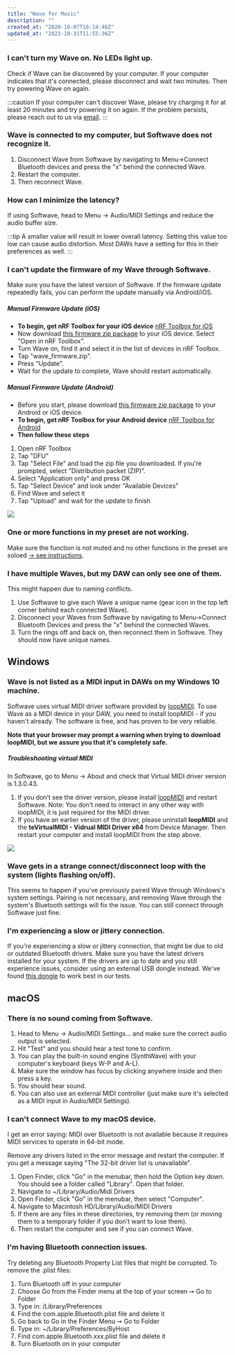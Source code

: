 ```yaml
---
title: "Wave for Music"
description: ""
created_at: "2020-10-07T16:14:46Z"
updated_at: "2023-10-31T11:55:36Z"
---
```


### I can't turn my Wave on. No LEDs light up.

Check if Wave can be discovered by your computer. If your computer indicates that it's connected, please disconnect and wait two minutes. Then try powering Wave on again.

  
:::caution
If your computer can't discover Wave, please try charging it for at least 20 minutes and try powering it on again. If the problem persists, please reach out to us via [email](mailto:wave@genkiinstruments.com).
:::


### Wave is connected to my computer, but Softwave does not recognize it.

1. Disconnect Wave from Softwave by navigating to Menu-&gt;Connect Bluetooth devices and press the "x" behind the connected Wave.
2. Restart the computer.
3. Then reconnect Wave.

### How can I minimize the latency?

If using Softwave, head to Menu → Audio/MIDI Settings and reduce the audio buffer size.

:::tip
A smaller value will result in lower overall latency.
Setting this value too low can cause audio distortion.
Most DAWs have a setting for this in their preferences as well.
:::



### I can't update the firmware of my Wave through Softwave.

Make sure you have the latest version of Softwave. If the firmware update repeatedly fails, you can perform the update manually via Android/iOS.

##### Manual Firmware Update (iOS)
- **To begin, get nRF Toolbox for your iOS device**
[nRF Toolbox for iOS](https://apps.apple.c/src/app/nrf-toolbox/id820906058)
- Now download [this firmware zip package](https://github.com/genkiinstruments/releases/releases/tag/wave_firmware) to your iOS device. Select "Open in nRF Toolbox".
- Turn Wave on, find it and select it in the list of devices in nRF Toolbox.
- Tap "wave_firmware.zip".
- Press "Update".
- Wait for the update to complete, Wave should restart automatically.

</ul>

##### Manual Firmware Update (Android)
- Before you start, please download [this firmware zip package](https://github.com/genkiinstruments/releases/releases/tag/wave_firmware) to your Android or iOS device.
- **To begin, get nRF Toolbox for your Android device**
[nRF Toolbox for Android](https://play.google.com/store/apps/details?id=no.nordicsemi.android.nrftoolbox&amp;hl=en&amp;gl=US)
- **Then follow these steps**
1. Open nRF Toolbox
2. Tap "DFU"
3. Tap "Select File" and load the zip file you downloaded. If you're prompted, select "Distribution packet (ZIP)".
4. Select "Application only" and press OK
5. Tap "Select Device" and look under "Available Devices"
6. Find Wave and select it
7. Tap "Upload" and wait for the update to finish

</ul>

![](/images/article_360014089577_image_0.jpg)

### One or more functions in my preset are not working.

Make sure the function is not muted and no other functions in the preset are soloed [-&gt; see instructions](/wave-for-music/functions/overview/).

### I have multiple Waves, but my DAW can only see one of them.

This might happen due to naming conflicts.

1. Use Softwave to give each Wave a unique name (gear icon in the top left corner behind each connected Wave).
2. Disconnect your Waves from Softwave by navigating to Menu-&gt;Connect Bluetooth Devices and press the "x" behind the connected Waves.
3. Turn the rings off and back on, then reconnect them in Softwave. They should now have unique names.

## Windows

### Wave is not listed as a MIDI input in DAWs on my Windows 10 machine.

Softwave uses virtual MIDI driver software provided by [loopMIDI](https://www.tobias-erichsen.de/software/loopmidi.html). To use Wave as a MIDI device in your DAW, you need to install loopMIDI - if you haven't already. The software is free, and has proven to be very reliable.

**Note that your browser may prompt a warning when trying to download loopMIDI, but we assure you that it's completely safe.**

##### Troubleshooting virtual MIDI
In Softwave, go to Menu → About and check that Virtual MIDI driver version is 1.3.0.43.

1. If you don’t see the driver version, please install [loopMIDI](https://www.tobias-erichsen.de/software/loopmidi.html) and restart Softwave. Note: You don’t need to interact in any other way with loopMIDI, it is just required for the MIDI driver.
2. If you have an earlier version of the driver, please uninstall **loopMIDI** and the **teVirtualMIDI - Vidrual MIDI Driver x64** from Device Manager. Then restart your computer and install loopMIDI from the step above.

![](/images/article_360014089577_image_1.jpg)

### Wave gets in a strange connect/disconnect loop with the system (lights flashing on/off).

This seems to happen if you've previously paired Wave through Windows's system settings. Pairing is not necessary, and removing Wave through the system's Bluetooth settings will fix the issue. You can still connect through Softwave just fine.

### I'm experiencing a slow or jittery connection.

If you're experiencing a slow or jittery connection, that might be due to old or outdated Bluetooth drivers. Make sure you have the latest drivers installed for your system. If the drivers are up to date and you still experience issues, consider using an external USB dongle instead. We've found [this dongle](https://www.iogear.com/product/GBU521/) to work best in our tests.

## macOS

### There is no sound coming from Softwave.

1. Head to Menu → Audio/MIDI Settings... and make sure the correct audio output is selected.
2. Hit "Test" and you should hear a test tone to confirm.
3. You can play the built-in sound engine (SynthWave) with your computer's keyboard (keys W-P and A-L).
4. Make sure the window has focus by clicking anywhere inside and then press a key.
5. You should hear sound.
6. You can also use an external MIDI controller (just make sure it's selected as a MIDI input in Audio/MIDI Settings).

### I can't connect Wave to my macOS device. 

I get an error saying: MIDI over Bluetooth is not available because it requires MIDI services to operate in 64-bit mode.

Remove any drivers listed in the error message and restart the computer. If you get a message saying "The 32-bit driver list is unavailable".

1. Open Finder, click "Go" in the menubar, then hold the Option key down. You should see a folder called "Library". Open that folder.
2. Navigate to ~/Library/Audio/Midi Drivers
3. Open Finder, click "Go" in the menubar, then select "Computer".
4. Navigate to Macintosh HD/Library/Audio/MIDI Drivers
5. If there are any files in these directories, try removing them (or moving them to a temporary folder if you don't want to lose them).
6. Then restart the computer and see if you can connect Wave.

### I'm having Bluetooth connection issues.

Try deleting any Bluetooth Property List files that might be corrupted. To remove the .plist files:

1. Turn Bluetooth off in your computer
2. Choose Go from the Finder menu at the top of your screen ➙ Go to Folder
3. Type in: /Library/Preferences
4. Find the com.apple.Bluetooth.plist file and delete it
5. Go back to Go in the Finder Menu ➙ Go to Folder
6. Type in: ~/Library/Preferences/ByHost
7. Find com.apple.Bluetooth.xxx.plist file and delete it
8. Turn Bluetooth on in your computer
